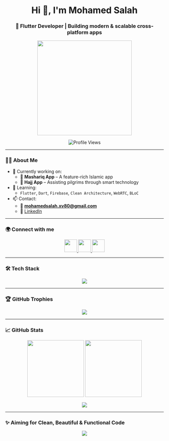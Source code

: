 <h1 align="center">Hi 👋, I'm Mohamed Salah</h1>
<h3 align="center">🚀 Flutter Developer | Building modern & scalable cross-platform apps</h3>

<p align="center">
  <img src="https://media.giphy.com/media/qgQUggAC3Pfv687qPC/giphy.gif" width="300" />
</p>

<p align="center">
  <img src="https://komarev.com/ghpvc/?username=1m0hamedsalah&label=Profile%20views&color=0e75b6&style=flat" alt="Profile Views" />
</p>

---

### 👨‍💻 About Me

- 🔭 Currently working on:
  - 📱 **Mashariq App** – A feature-rich Islamic app
  - 🕋 **Hajj App** – Assisting pilgrims through smart technology
- 🌱 Learning:
  - `Flutter`, `Dart`, `Firebase`, `Clean Architecture`, `WebRTC`, `BLoC`
- 📫 Contact:
  - 📧 **mohamedsalah.xv80@gmail.com**
  - 💼 [LinkedIn](https://www.linkedin.com/in/mohamed-salah-9804a2247/)

---

### 🌍 Connect with me

<p align="center">
  <a href="https://www.linkedin.com/in/mohamed-salah-9804a2247/" target="_blank">
    <img src="https://skillicons.dev/icons?i=linkedin" width="40" />
  </a>
  <a href="https://www.facebook.com/profile.php?id=100013269403968" target="_blank">
    <img src="https://skillicons.dev/icons?i=facebook" width="40" />
  </a>
  <a href="https://www.instagram.com/m0hamedsalahl/" target="_blank">
    <img src="https://skillicons.dev/icons?i=instagram" width="40" />
  </a>
</p>

---

### 🛠️ Tech Stack

<p align="center">
  <img src="https://skillicons.dev/icons?i=flutter,dart,firebase,git,figma,linux,python,arduino" />
</p>

---

### 🏆 GitHub Trophies

<p align="center">
  <img src="https://github-profile-trophy.vercel.app/?username=1m0hamedsalah&theme=onedark&title=Commits,Issues,PullRequest,Repositories,Stars&row=1&margin-w=15" />
</p>

---

### 📈 GitHub Stats

<p align="center">
  <img src="https://github-readme-stats.vercel.app/api?username=1m0hamedsalah&show_icons=true&theme=tokyonight" height="180px"/>
  <img src="https://github-readme-stats.vercel.app/api/top-langs/?username=1m0hamedsalah&layout=compact&theme=tokyonight" height="180px"/>
</p>

<p align="center">
  <img src="https://github-readme-streak-stats.herokuapp.com/?user=1m0hamedsalah&theme=tokyonight" />
</p>

---

### ✨ Aiming for Clean, Beautiful & Functional Code

<p align="center">
  <img src="https://readme-typing-svg.herokuapp.com?font=Fira+Code&size=22&pause=1000&center=true&width=440&lines=I+turn+ideas+into+apps.;I+build+beautiful+UIs.;I+focus+on+performance+%26+scalability.;Let's+build+something+great+🚀" />
</p>
